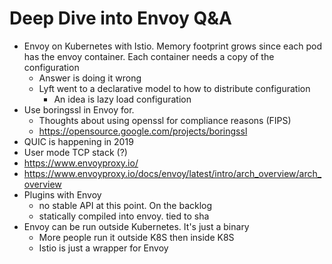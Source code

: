 # Deep Dive into Envoy Q&A
* Envoy on Kubernetes with Istio.  Memory footprint grows since each pod has the envoy container. Each container needs a copy of the configuration 
    * Answer is doing it wrong 
    * Lyft went to a declarative model to how to distribute configuration 
        * An idea is lazy load configuration  
* Use boringssl in Envoy for.
    * Thoughts about using openssl for compliance reasons (FIPS)
    * https://opensource.google.com/projects/boringssl
* QUIC is happening in 2019
* User mode TCP stack (?)
* https://www.envoyproxy.io/
* https://www.envoyproxy.io/docs/envoy/latest/intro/arch_overview/arch_overview
* Plugins with Envoy 
    * no stable API at this point. On the backlog
    * statically compiled into envoy. tied to sha 
* Envoy can be run outside Kubernetes. It's just a binary 
    * More people run it outside K8S then inside K8S
    * Istio is just a wrapper for Envoy 